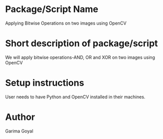 # Package/Script Name
Applying Bitwise Operations on two images using OpenCV

# Short description of package/script
We will apply bitwise operations-AND, OR and XOR  on two images using OpenCV

# Setup instructions
User needs to have Python and OpenCV installed in their machines.

# Author
Garima Goyal
